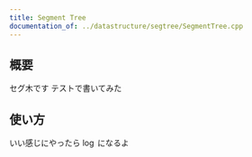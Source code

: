 ```yaml
---
title: Segment Tree
documentation_of: ../datastructure/segtree/SegmentTree.cpp
---
```


## 概要

セグ木です テストで書いてみた

## 使い方

いい感じにやったら $\log$ になるよ